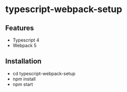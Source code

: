 # typescript-webpack-setup

## Features
- Typescript 4
- Webpack 5

## Installation
- cd typescript-webpack-setup
- npm install
- npm start